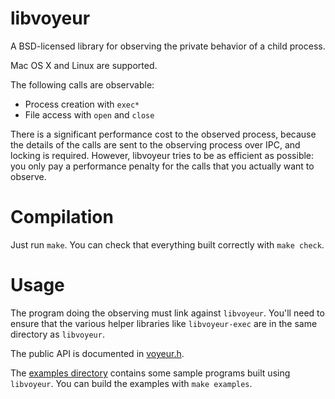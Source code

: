 libvoyeur
=========

A BSD-licensed library for observing the private behavior of a child process.

Mac OS X and Linux are supported.

The following calls are observable:

- Process creation with `exec*`
- File access with `open` and `close`

There is a significant performance cost to the observed process, because the
details of the calls are sent to the observing process over IPC, and locking is
required. However, libvoyeur tries to be as efficient as possible: you only pay
a performance penalty for the calls that you actually want to observe.

Compilation
===========

Just run `make`. You can check that everything built correctly with `make check`.

Usage
=====

The program doing the observing must link against `libvoyeur`. You'll need to
ensure that the various helper libraries like `libvoyeur-exec` are in the same
directory as `libvoyeur`.

The public API is documented in [voyeur.h](include/voyeur.h).

The [examples directory](examples/) contains some sample programs built using `libvoyeur`. You can build the examples with `make examples`.
